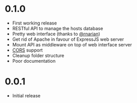 # 0.1.0
* First working release
* RESTful API to manage the hosts database
* Pretty web interface (thanks to [@rnarian](https://github.com/rnarian))
* Get rid of Apache in favour of ExpressJS web server
* Mount API as middleware on top of web interface server
* [CORS](https://en.wikipedia.org/wiki/Cross-origin_resource_sharing) support
* Cleanup folder structure
* Poor documentation

# 0.0.1
* Initial release
